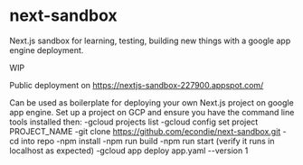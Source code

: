 # next-sandbox
Next.js sandbox for learning, testing, building new things with a google app engine deployment.

WIP 

Public deployment on https://nextjs-sandbox-227900.appspot.com/

Can be used as boilerplate for deploying your own Next.js project on google app engine.
Set up a project on GCP and ensure you have the command line tools installed then:
-gcloud projects list 
-gcloud config set project PROJECT_NAME
-git clone https://github.com/econdie/next-sandbox.git
-cd into repo
-npm install
-npm run build
-npm run start (verify it runs in localhost as expected)
-gcloud app deploy app.yaml --version 1
